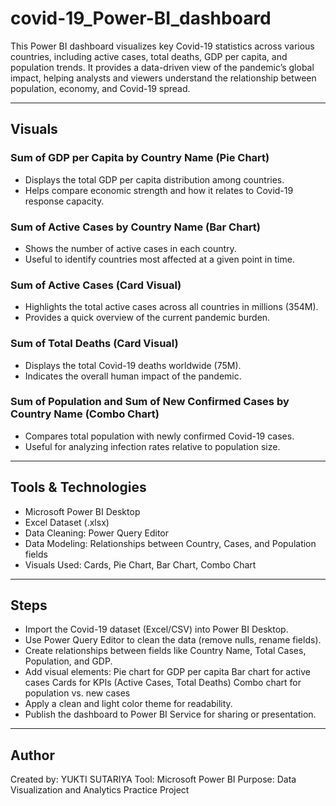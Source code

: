 # covid-19_Power-BI_dashboard

This Power BI dashboard visualizes key Covid-19 statistics across various countries, including active cases, total deaths, GDP per capita, and population trends. It provides a data-driven view of the pandemic’s global impact, helping analysts and viewers understand the relationship between population, economy, and Covid-19 spread.

---

## Visuals
### Sum of GDP per Capita by Country Name (Pie Chart)
- Displays the total GDP per capita distribution among countries.
- Helps compare economic strength and how it relates to Covid-19 response capacity.
### Sum of Active Cases by Country Name (Bar Chart)
- Shows the number of active cases in each country.
- Useful to identify countries most affected at a given point in time.
### Sum of Active Cases (Card Visual)
- Highlights the total active cases across all countries in millions (354M).
- Provides a quick overview of the current pandemic burden.
### Sum of Total Deaths (Card Visual)
- Displays the total Covid-19 deaths worldwide (75M).
- Indicates the overall human impact of the pandemic.
### Sum of Population and Sum of New Confirmed Cases by Country Name (Combo Chart)
- Compares total population with newly confirmed Covid-19 cases.
- Useful for analyzing infection rates relative to population size.
---

## Tools & Technologies
- Microsoft Power BI Desktop
- Excel Dataset (.xlsx)
- Data Cleaning: Power Query Editor
- Data Modeling: Relationships between Country, Cases, and Population fields
- Visuals Used: Cards, Pie Chart, Bar Chart, Combo Chart
---

## Steps
- Import the Covid-19 dataset (Excel/CSV) into Power BI Desktop.
- Use Power Query Editor to clean the data (remove nulls, rename fields).
- Create relationships between fields like Country Name, Total Cases, Population, and GDP.
- Add visual elements:
  Pie chart for GDP per capita
  Bar chart for active cases
  Cards for KPIs (Active Cases, Total Deaths)
  Combo chart for population vs. new cases
- Apply a clean and light color theme for readability.
- Publish the dashboard to Power BI Service for sharing or presentation.

---
## Author

Created by: YUKTI SUTARIYA
Tool: Microsoft Power BI
Purpose: Data Visualization and Analytics Practice Project
